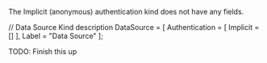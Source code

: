 The Implicit (anonymous) authentication kind does not have any fields.

// Data Source Kind description
DataSource = [
    Authentication = [
        Implicit = []
    ],
    Label = "Data Source"
];

TODO: Finish this up